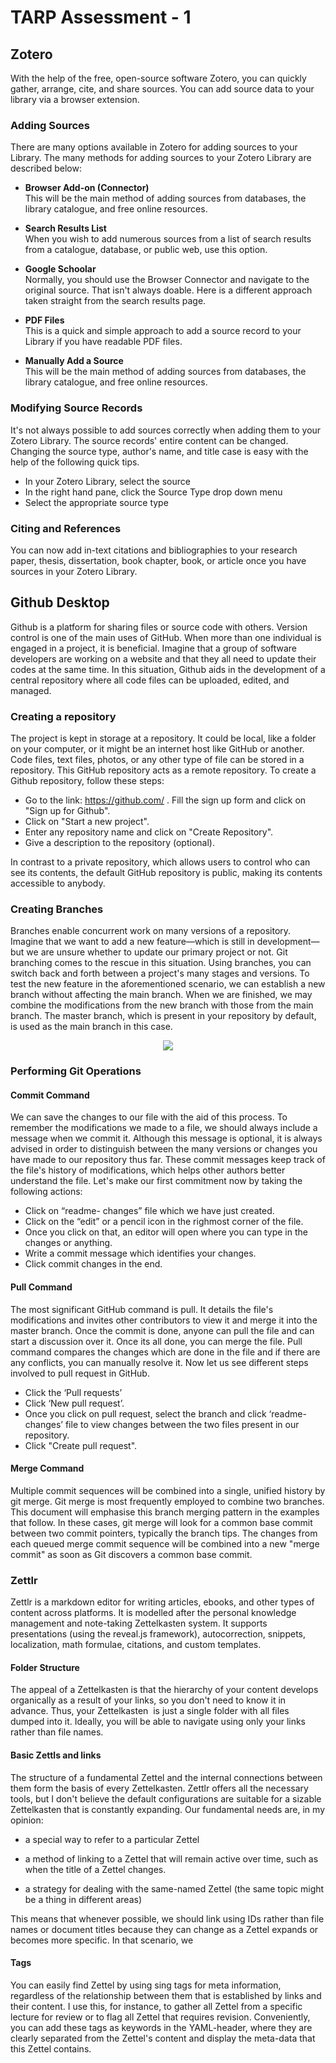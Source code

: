 # TARP Assessment - 1

## Zotero

With the help of the free, open-source software Zotero, you can quickly gather, arrange, cite, and share sources. You can add source data to your library via a browser extension. 

### Adding Sources

There are many options available in Zotero for adding sources to your Library. The many methods for adding sources to your Zotero Library are described below: 

* **Browser Add-on (Connector)** <br>
  This will be the main method of adding sources from databases, the library catalogue, and free online resources.
  
* **Search Results List** <br> 
  When you wish to add numerous sources from a list of search results from a catalogue, database, or public web, use this option.
  
* **Google Schoolar** <br> 
  Normally, you should use the Browser Connector and navigate to the original source. That isn't always doable. Here is a different approach taken straight from the search results page.
  
* **PDF Files** <br>
  This is a quick and simple approach to add a source record to your Library if you have readable PDF files.
  
* **Manually Add a Source** <br>
  This will be the main method of adding sources from databases, the library catalogue, and free online resources.

### Modifying Source Records

It's not always possible to add sources correctly when adding them to your Zotero Library. The source records' entire content can be changed. Changing the source type, author's name, and title case is easy with the help of the following quick tips.

* In your Zotero Library, select the source
* In the right hand pane, click the Source Type drop down menu
* Select the appropriate source type

### Citing and References

You can now add in-text citations and bibliographies to your research paper, thesis, dissertation, book chapter, book, or article once you have sources in your Zotero Library.
<br>

## Github Desktop

Github is a platform for sharing files or source code with others. Version control is one of the main uses of GitHub. When more than one individual is engaged in a project, it is beneficial. Imagine that a group of software developers are working on a website and that they all need to update their codes at the same time. In this situation, Github aids in the development of a central repository where all code files can be uploaded, edited, and managed.

### Creating a repository

The project is kept in storage at a repository. It could be local, like a folder on your computer, or it might be an internet host like GitHub or another. Code files, text files, photos, or any other type of file can be stored in a repository. This GitHub repository acts as a remote repository. To create a Github repository, follow these steps: 

* Go to the link: https://github.com/ . Fill the sign up form and click on "Sign up for Github".
* Click on "Start a new project".
* Enter any repository name and click on "Create Repository". 
* Give a description to the repository (optional).

In contrast to a private repository, which allows users to control who can see its contents, the default GitHub repository is public, making its contents accessible to anybody.

### Creating Branches

Branches enable concurrent work on many versions of a repository. Imagine that we want to add a new feature—which is still in development—but we are unsure whether to update our primary project or not. Git branching comes to the rescue in this situation. Using branches, you can switch back and forth between a project's many stages and versions. To test the new feature in the aforementioned scenario, we can establish a new branch without affecting the main branch. When we are finished, we may combine the modifications from the new branch with those from the main branch. The master branch, which is present in your repository by default, is used as the main branch in this case.

<center><img src="https://i0.wp.com/digitalvarys.com/wp-content/uploads/2019/06/GIT-Branchand-its-Operations.png?fit=1024%2C563&ssl=1"></center>

### Performing Git Operations

#### Commit Command

We can save the changes to our file with the aid of this process. To remember the modifications we made to a file, we should always include a message when we commit it. Although this message is optional, it is always advised in order to distinguish between the many versions or changes you have made to our repository thus far. These commit messages keep track of the file's history of modifications, which helps other authors better understand the file. Let's make our first commitment now by taking the following actions:

* Click on “readme- changes” file which we have just created.
* Click on the “edit” or a pencil icon in the righmost corner of the file.
* Once you click on that, an editor will open where you can type in the changes or anything.
* Write a commit message which identifies your changes.
* Click commit changes in the end.

#### Pull Command

The most significant GitHub command is pull. It details the file's modifications and invites other contributors to view it and merge it into the master branch. Once the commit is done, anyone can pull the file and can start a discussion over it. Once its all done, you can merge the file. Pull command compares the changes which are done in the file and if there are any conflicts, you can manually resolve it. Now let us see different steps involved to pull request in GitHub.

* Click the ‘Pull requests’ 
* Click ‘New pull request’.
* Once you click on pull request, select the branch and click ‘readme- changes’ file to view changes between the two files present in our repository.
* Click "Create pull request".

#### Merge Command

Multiple commit sequences will be combined into a single, unified history by git merge. Git merge is most frequently employed to combine two branches. This document will emphasise this branch merging pattern in the examples that follow. In these cases, git merge will look for a common base commit between two commit pointers, typically the branch tips. The changes from each queued merge commit sequence will be combined into a new "merge commit" as soon as Git discovers a common base commit.

### Zettlr

Zettlr is a markdown editor for writing articles, ebooks, and other types of content across platforms. It is modelled after the personal knowledge management and note-taking Zettelkasten system. It supports presentations (using the reveal.js framework), autocorrection, snippets, localization, math formulae, citations, and custom templates.

#### Folder Structure

The appeal of a Zettelkasten is that the hierarchy of your content develops organically as a result of your links, so you don't need to know it in advance. Thus, your Zettelkasten  is just a single folder with all files dumped into it. Ideally, you will be able to navigate using only your links rather than file names.

#### Basic Zettls and links

The structure of a fundamental Zettel and the internal connections between them form the basis of every Zettelkasten. Zettlr offers all the necessary tools, but I don't believe the default configurations are suitable for a sizable Zettelkasten that is constantly expanding. Our fundamental needs are, in my opinion:

* a special way to refer to a particular Zettel

* a method of linking to a Zettel that will remain active over time, such as when the title of a Zettel changes.

* a strategy for dealing with the same-named Zettel (the same topic might be a thing in different areas)

This means that whenever possible, we should link using IDs rather than file names or document titles because they can change as a Zettel expands or becomes more specific. In that scenario, we

#### Tags

You can easily find Zettel by using sing tags for meta information, regardless of the relationship between them that is established by links and their content. I use this, for instance, to gather all Zettel from a specific lecture for review or to flag all Zettel that requires revision. Conveniently, you can add these tags as keywords in the YAML-header, where they are clearly separated from the Zettel's content and display the meta-data that this Zettel contains.
